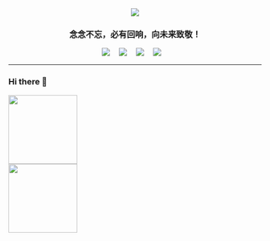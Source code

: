 <div align="center">
  <img src="https://cdn.jsdelivr.net/gh/ye-tutu/blog-cdn@main/picture/1650693278000.gif">
</div>
<h3 align="center">念念不忘，必有回响，向未来致敬！</h3>
<div align="center">
  <a href="https://www.lanbinovo.cn/"><img src="https://img.shields.io/badge/Blog-我的博客-blue"></a>&emsp;
  <a href="#"><img src="https://img.shields.io/badge/Twitter-%E6%8E%A8%E7%89%B9-blue"></a>&emsp;
  <a href="https://space.bilibili.com/511022936"><img src="https://img.shields.io/badge/Bilibili-B%E7%AB%99-ff69b4"></a>&emsp;
  <a href="mailto:me@lanbin.top"><img src="https://img.shields.io/badge/Email-邮箱-blue"></a>&emsp;
</div>

<hr>

### Hi there 👋
<div align="left"><img height="137px" src="https://github-readme-stats.vercel.app/api?username=lanbinshijie&show_icons=true&icon_color=CE1D2D&text_color=718096&bg_color=ffffff&hide_title=true" /> </div>
<div>
<img align="" height="137px" src="https://github-readme-stats.vercel.app/api/top-langs/?username=lanbinshijie&hide_title=true&hide_border=true&layout=compact&bg_color=ffffff&theme=graywhite&locale=cn" />
</div> 
  <!--
**ye-tutu/ye-tutu** is a ✨ _special_ ✨ repository because its `README.md` (this file) appears on your GitHub profile.

Here are some ideas to get you started:

- 🔭 I’m currently working on ...
- 🌱 I’m currently learning ...
- 👯 I’m looking to collaborate on ...
- 🤔 I’m looking for help with ...
- 💬 Ask me about ...
- 📫 How to reach me: ...
- 😄 Pronouns: ...
- ⚡ Fun fact: ...
-->
